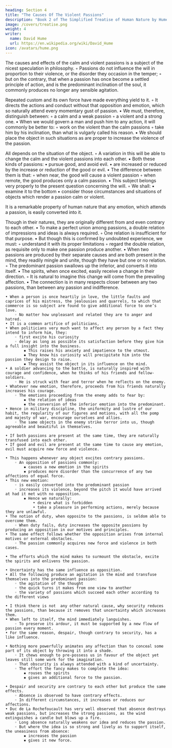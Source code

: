 ```yaml
---
heading: Section 4
title: "The Causes Of The Violent Passions"
description: "Book 2 of The Simplified Treatise of Human Nature by Hume"
image: /covers/treatise.png
weight: 4
writer:
  name: David Hume
  url: https://en.wikipedia.org/wiki/David_Hume
icon: /avatars/hume.png
---
```




The causes and effects of the calm and violent passions is a subject of the nicest speculation in philosophy.
        ◦ Passions do not influence the will in proportion to their violence, or the disorder they occasion in the temper;
        ◦ but on the contrary, that when a passion has once become a settled principle of action, and is the predominant inclination of the soul, it commonly produces no longer any sensible agitation.

Repeated custom and its own force have made everything yield to it.
        ◦ It directs the actions and conduct without that opposition and emotion, which so naturally attend every momentary gust of passion.
    • We must, therefore, distinguish between:
        ◦ a calm and a weak passion
        ◦ a violent and a strong one.
    • When we would govern a man and push him to any action, it will commonly be better to:
        ◦ work on the violent than the calm passions
        ◦ take him by his inclination, than what is vulgarly called his reason.
            ▪ We should place the object in such situations as are proper to increase the violence of the passion.

All depends on the situation of the object.
        ◦ A variation in this will be able to change the calm and the violent passions into each other.
            ▪ Both these kinds of passions:
                • pursue good, and avoid evil.
                • are increased or reduced by the increase or reduction of the good or evil.
    • The difference between them is that:
        ◦ when near, the good will cause a violent passion
        ◦ when remote, the good produces only a calm passion.
    • This subject belongs very properly to the present question concerning the will.
        ◦ We shall:
            ▪ examine it to the bottom
            ▪ consider those circumstances and situations of objects which render a passion calm or violent.

It is a remarkable property of human nature that any emotion, which attends a passion, is easily converted into it.

Though in their natures, they are originally different from and even contrary to each other.
    • To make a perfect union among passions, a double relation of impressions and ideas is always required.
        ◦ One relation is insufficient for that purpose.
    • But though this is confirmed by undoubted experience, we must:
        ◦ understand it with its proper limitations
        ◦ regard the double relation, as requisite only to make one passion produce another.
    • When two passions are produced by their separate causes and are both present in the mind, they readily mingle and unite, though they have but one or no relation.
        ◦ The predominant passion swallows up the inferior, and converts it into itself.
    • The spirits, when once excited, easily receive a change in their direction.
        ◦ It is natural to imagine this change will come from the prevailing affection.
    • The connection is in many respects closer between any two passions, than between any passion and indifference.

    • When a person is once heartily in love, the little faults and caprices of his mistress, the jealousies and quarrels, to which that commerce is so subject are found to give additional force to one’s love.
        ◦ No matter how unpleasant and related they are to anger and hatred.
    • It is a common artifice of politicians,
    • When politicians very much want to affect any person by a fact they intend to inform him, they:
        ◦ first excite his curiosity
        ◦ delay as long as possible its satisfaction before they give him a full insight into the business.
            ▪ This raises his anxiety and impatience to the utmost.
            ▪ They know his curiosity will precipitate him into the passion they design to raise.
            ▪ They assist the object in its influence on the mind.
    • A soldier advancing to the battle, is naturally inspired with courage and confidence, when he thinks of his friends and fellow-soldiers.
        ◦ He is struck with fear and terror when he reflects on the enemy.
    • Whatever new emotion, therefore, proceeds from his friends naturally increases his courage.
        ◦ The emotions proceeding from the enemy adds to fear by:
            ▪ the relation of ideas
            ▪ the conversion of the inferior emotion into the predominant.
    • Hence in military discipline, the uniformity and lustre of our habit, the regularity of our figures and motions, with all the pomp and majesty of war, encourage ourselves and allies.
        ◦ The same objects in the enemy strike terror into us, though agreeable and beautiful in themselves.

    • If both passions are present at the same time, they are naturally transfused into each other.
    • If good and evil are present at the same time to cause any emotion, evil must acquire new force and violence.

    • This happens whenever any object excites contrary passions.
        ◦ An opposition of passions commonly:
            ▪ causes a new emotion in the spirits
            ▪ produces more disorder than the concurrence of any two affections of equal force.
    • This new emotion:
        ◦ is easily converted into the predominant passion
        ◦ increases its violence, beyond the pitch it would have arrived at had it met with no opposition.
            ▪ Hence we naturally:
                • desire what is forbidden
                • take a pleasure in performing actions, merely because they are unlawful.
    • The notion of duty, when opposite to the passions, is seldom able to overcome them.
        ◦ When duty fails, duty increases the opposite passions by producing an opposition in our motives and principles.
    • The same effect follows whether the opposition arises from internal motives or external obstacles.
        ◦ The passion commonly acquires new force and violence in both cases.

    • The efforts which the mind makes to surmount the obstacle, excite the spirits and enlivens the passion.

    • Uncertainty has the same influence as opposition.
    • All the following produce an agitation in the mind and transfuse themselves into the predominant passion:
        ◦ the agitation of the thought
        ◦ the quick turns it makes from one view to another
        ◦ the variety of passions which succeed each other according to the different views

    • I think there is not  any other natural cause, why security reduces the passions, than because it removes that uncertainty which increases them.
    • When left to itself, the mind immediately languishes.
        ◦ To preserve its ardour, it must be supported by a new flow of passion every moment.
    • For the same reason, despair, though contrary to security, has a like influence.

    • Nothing more powerfully animates any affection than to conceal some part of its object by throwing it into a shade.
        ◦ It chews enough to pre-possess us in favour of the object yet leaves still some work for the imagination.
        ◦ That obscurity is always attended with a kind of uncertainty.
        ◦ The effort the fancy makes to complete the idea:
            ▪ rouses the spirits
            ▪ gives an additional force to the passion.

    • Despair and security are contrary to each other but produce the same effects.
        ◦ Absence is observed to have contrary effects.
        ◦ In different circumstances, it increases or reduces our affections.
    • Duc de La Rochefoucault has very well observed that absence destroys weak passions, but increases the strong passions, as the wind extinguishes a candle but blows up a fire.
        ◦ Long absence naturally weakens our idea and reduces the passion.
        ◦ But where the idea is so strong and lively as to support itself, the uneasiness from absence:
            ▪ increases the passion
            ▪ gives it new force.


